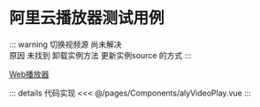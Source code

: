 # 阿里云播放器测试用例
<script  setup>
    import alyVideoPlay from "../../pages/Components/alyVideoPlay.vue"
    // import BackTop from "../../pages/Components/common/BackTop.vue"
</script>

::: warning
 切换视频源  尚未解决  
 原因 未找到 卸载实例方法 更新实例source 的方式
:::

[ Web播放器 ](https://help.aliyun.com/zh/vod/developer-reference/apsaravideo-player-sdk-for-web/?spm=a2c4g.11186623.0.0.6694799bBJMPju)

<alyVideoPlay/>

::: details 代码实现
 <<< @/pages/Components/alyVideoPlay.vue
:::

<!-- <BackTop /> -->
